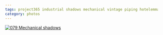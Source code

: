 ```yaml
---
tags: project365 industrial shadows mechanical vintage piping hotelemma sternewirth
category: photos
---
```


[![][pod]][1]

[1]: https://www.flickr.com/photos/highlycaffeinated/32715572074
[pod]: https://c1.staticflickr.com/1/731/32715572074_1907da0798_z.jpg "079 Mechanical shadows"

